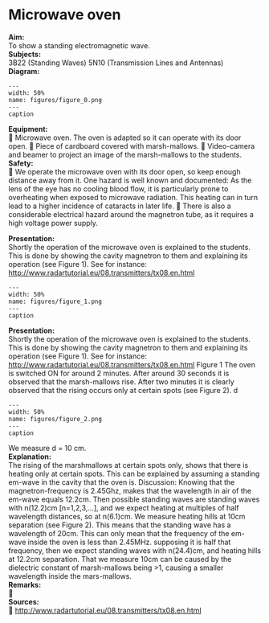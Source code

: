 # Microwave oven 
    
<b> Aim: </b>  
 To show a standing electromagnetic wave.    
<b> Subjects: </b>  
 3B22 (Standing Waves) 5N10 (Transmission Lines and Antennas)   
<b> Diagram: </b>  
   
```{figure} figures/figure_0.png  
---  
width: 50%  
name: figures/figure_0.png  
---  
caption  
``` 
     
<b> Equipment: </b>  
  Microwave oven. The oven is adapted so it can operate with its door open.  Piece of cardboard covered with marsh-mallows.  Video-camera and beamer to project an image of the marsh-mallows to the students.   
<b> Safety: </b>  
  We operate the microwave oven with its door open, so keep enough distance away from it. One hazard is well known and documented: As the lens of the eye has no cooling blood flow, it is particularly prone to overheating when exposed to microwave radiation. This heating can in turn lead to a higher incidence of cataracts in later life.  There is also a considerable electrical hazard around the magnetron tube, as it requires a high voltage power supply.
      
<b> Presentation: </b>  
 Shortly the operation of the microwave oven is explained to the students. This is done by showing the cavity magnetron to them and explaining its operation (see Figure 1). See for instance: http://www.radartutorial.eu/08.transmitters/tx08.en.html    
```{figure} figures/figure_1.png  
---  
width: 50%  
name: figures/figure_1.png  
---  
caption  
``` 
     
<b> Presentation: </b>  
 Shortly the operation of the microwave oven is explained to the students. This is done by showing the cavity magnetron to them and explaining its operation (see Figure 1). See for instance: http://www.radartutorial.eu/08.transmitters/tx08.en.html                                                    Figure 1  The oven is switched ON for around 2 minutes. After around 30 seconds it is observed that the marsh-mallows rise. After two minutes it is clearly observed that the rising occurs only at certain spots (see Figure 2).   d  
```{figure} figures/figure_2.png  
---  
width: 50%  
name: figures/figure_2.png  
---  
caption  
``` 
 We measure d = 10 cm.   
<b> Explanation: </b>  
 The rising of the marshmallows at certain spots only, shows that there is heating only at certain spots. This can be explained by assuming a standing em-wave in the cavity that the oven is. Discussion: Knowing that the magnetron-frequency is 2.45Ghz, makes that the   wavelength in air of the em-wave equals 12.2cm. Then possible standing waves are standing waves with n(12.2)cm [n=1,2,3,…], and we expect heating at multiples of half wavelength distances, so at n(6.1)cm. We measure heating hills at 10cm separation (see Figure 2). This means that the standing wave has a wavelength of 20cm. This can only mean that the frequency of the em-wave inside the oven is less than 2.45MHz. supposing it is half that frequency, then we expect standing waves with n(24.4)cm, and heating hills at 12.2cm separation. That we measure 10cm can be caused by the dielectric constant of marsh-mallows being >1, causing a smaller wavelength inside the mars-mallows.   
<b> Remarks: </b>  
     
<b> Sources: </b>  
  http://www.radartutorial.eu/08.transmitters/tx08.en.html  